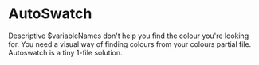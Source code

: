# AutoSwatch
Descriptive $variableNames don't help you find the colour you're looking for.
You need a visual way of finding colours from your colours partial file.
Autoswatch is a tiny 1-file solution.
